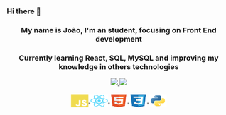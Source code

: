 ### Hi there 👋

<div align="center">
  <h3>My name is João, I'm an student, focusing on Front End development</h3>
    <h3>Currently learning React, SQL, MySQL and improving my knowledge in others technologies</h3>
<div>

<div align="center">
  <a href="https://github.com/joaomaarinho">
  <img height="180em" src="https://github-readme-stats.vercel.app/api?username=joaomaarinho&show_icons=true&theme=dracula&include_all_commits=true&count_private=true"/>
  <img height="180em" src="https://github-readme-stats.vercel.app/api/top-langs/?username=joaomaarinho&layout=compact&langs_count=7&theme=dracula"/>
</div>
<div style="display: inline_block"><br>
  <img align="center" alt="Rafa-Js" height="30" width="40" src="https://raw.githubusercontent.com/devicons/devicon/master/icons/javascript/javascript-plain.svg">
  <img align="center" alt="Rafa-Ts" height="30" width="40" src="https://raw.githubusercontent.com/devicons/devicon/master/icons/react/react-original.svg">
  <img align="center" alt="Rafa-HTML" height="30" width="40" src="https://raw.githubusercontent.com/devicons/devicon/master/icons/html5/html5-original.svg">
  <img align="center" alt="Rafa-CSS" height="30" width="40" src="https://raw.githubusercontent.com/devicons/devicon/master/icons/css3/css3-original.svg">
  <img align="center" alt="Rafa-Python" height="30" width="40" src="https://raw.githubusercontent.com/devicons/devicon/master/icons/python/python-original.svg">
</div>
  <!--
  
  <div align="right">
  <a href="https://instagram.com/joaomaarinho" target="_blank"><img src="https://www.flaticon.com/br/icone-premium/instagram_717392?term=instagram&page=1&position=13&page=1&position=13&related_id=717392&origin=search" target="_blank"></a>
 	<a href="https://www.twitch.tv/rafaballerinii" target="_blank"><img src="https://img.shields.io/badge/Twitch-9146FF?style=for-the-badge&logo=twitch&logoColor=white" target="_blank"></a>  
  <a href="https://www.linkedin.com/in/joaomaarinho/" target="_blank"><img src="https://img.shields.io/badge/-LinkedIn-%230077B5?style=for-the-badge&logo=linkedin&logoColor=white" target="_blank"></a> 
    <i class="fab fa-instagram"></i>


- 🔭 Hoje trabalho com suporte de informática, mas me especializando para entrar na área de desenvolvimento Front End
- 🌱 Estou aprendendo React, SQL, MySQL
- 📫 How to reach me: ...
- 😄 Pronouns: Ele / Dele
-->

